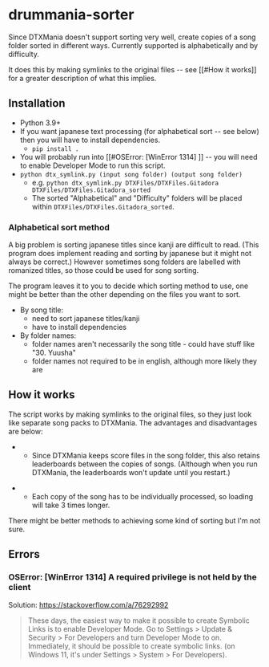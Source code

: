# drummania-sorter

Since DTXMania doesn't support sorting very well, create copies of a song folder sorted in different ways. Currently supported is alphabetically and by difficulty.

It does this by making symlinks to the original files -- see [[#How it works]] for a greater description of what this implies.

## Installation

 * Python 3.9+
 * If you want japanese text processing (for alphabetical sort -- see below) then you will have to install dependencies.
   * `pip install .`
 * You will probably run into [[#OSError: [WinError 1314] ]] -- you will need to enable Developer Mode to run this script.
 * `python dtx_symlink.py (input song folder) (output song folder)`
   * e.g. `python dtx_symlink.py DTXFiles/DTXFiles.Gitadora DTXFiles/DTXFiles.Gitadora_sorted`
   * The sorted "Alphabetical" and "Difficulty" folders will be placed within `DTXFiles/DTXFiles.Gitadora_sorted`.

### Alphabetical sort method

A big problem is sorting japanese titles since kanji are difficult to read. (This program does implement reading and sorting by japanese but it might not always be correct.) However sometimes song folders are labelled with romanized titles, so those could be used for song sorting.

The program leaves it to you to decide which sorting method to use, one might be better than the other depending on the files you want to sort.

 * By song title:
   * need to sort japanese titles/kanji
   * have to install dependencies
 * By folder names:
   * folder names aren't necessarily the song title - could have stuff like "30. Yuusha"
   * folder names not required to be in english, although more likely they are

## How it works

The script works by making symlinks to the original files, so they just look like separate song packs to DTXMania. The advantages and disadvantages are below:

 + + Since DTXMania keeps score files in the song folder, this also retains leaderboards between the copies of songs. (Although when you run DTXMania, the leaderboards won't update until you restart.)
 -  - Each copy of the song has to be individually processed, so loading will take 3 times longer.

There might be better methods to achieving some kind of sorting but I'm not sure.

## Errors

### OSError: [WinError 1314] A required privilege is not held by the client

Solution: https://stackoverflow.com/a/76292992

> These days, the easiest way to make it possible to create Symbolic Links is to enable Developer Mode.
> Go to Settings > Update & Security > For Developers and turn Developer Mode to on. Immediately, it should be possible to create symbolic links.
> (on Windows 11, it's under Settings > System > For Developers).